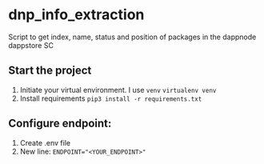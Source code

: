 # dnp_info_extraction
Script to get index, name, status and position of packages in the dappnode dappstore SC

## Start the project
1. Initiate your virtual environment. I use `venv` 
`virtualenv venv`
2. Install requirements
`pip3 install -r requirements.txt`

## Configure endpoint:
1. Create .env file 
2. New line: 
`ENDPOINT="<YOUR_ENDPOINT>"`